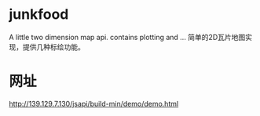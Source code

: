 # junkfood
A little two dimension map api. contains plotting and ... 简单的2D瓦片地图实现，提供几种标绘功能。
# 网址
http://139.129.7.130/jsapi/build-min/demo/demo.html

